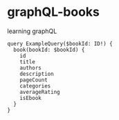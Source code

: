 # graphQL-books

learning graphQL

```
query ExampleQuery($bookId: ID!) {
  book(bookId: $bookId) {
    id
    title
    authors
    description
    pageCount
    categories
    averageRating
    isEbook
  }
}
```
